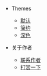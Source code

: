 * Themes
  - <a href="#" data-link-title="Simple">默认</a>
  - <a href="#" data-link-title="Defaults">简约</a> 
  - <a href="#" data-link-title="Simple Dark">深色</a>

* 关于作者
  * [联系作者](zh-cn/configuration.md)
  * [打赏一下](zh-cn/themes.md)